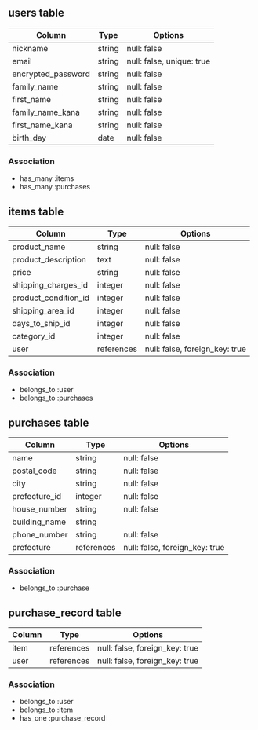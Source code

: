 ## users table

| Column             | Type                | Options                   |
|--------------------|---------------------|---------------------------|
| nickname           | string              | null: false               |
| email              | string              | null: false, unique: true |
| encrypted_password | string              | null: false               |
| family_name        | string              | null: false               |
| first_name         | string              | null: false               |
| family_name_kana   | string              | null: false               |
| first_name_kana    | string              | null: false               |
| birth_day          | date                | null: false               |

### Association

* has_many :items
* has_many :purchases

## items table

| Column                              | Type       | Options                        |
|-------------------------------------|------------|--------------------------------|
| product_name                        | string     | null: false                    |
| product_description                 | text       | null: false                    |
| price                               | string     | null: false                    |
| shipping_charges_id                 | integer    | null: false                    |
| product_condition_id                | integer    | null: false                    |
| shipping_area_id                    | integer    | null: false                    |
| days_to_ship_id                     | integer    | null: false                    |
| category_id                         | integer    | null: false                    |
| user                                | references | null: false, foreign_key: true |

### Association
- belongs_to :user
- belongs_to :purchases

## purchases table

| Column                              | Type       | Options                        |
|-------------------------------------|------------|--------------------------------|
| name                                | string     | null: false                    |
| postal_code                         | string     | null: false                    |
| city                                | string     | null: false                    |
| prefecture_id                       | integer    | null: false                    |
| house_number                        | string     | null: false                    |
| building_name                       | string     |                            |
| phone_number                        | string     | null: false                    |
| prefecture                          | references | null: false, foreign_key: true |


### Association
- belongs_to :purchase


## purchase_record table

| Column                              | Type       | Options                        |
|-------------------------------------|------------|--------------------------------|
| item                                | references | null: false, foreign_key: true |
| user                                | references | null: false, foreign_key: true |


### Association

- belongs_to :user
- belongs_to :item
- has_one :purchase_record